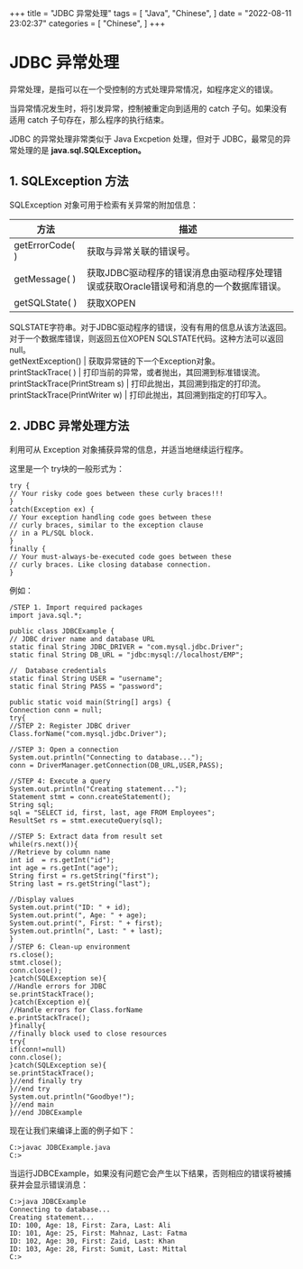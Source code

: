+++
title = "JDBC 异常处理"
tags = [
"Java",
"Chinese",
]
date = "2022-08-11 23:02:37"
categories = [
"Chinese",
]
+++
# JDBC 异常处理

异常处理，是指可以在一个受控制的方式处理异常情况，如程序定义的错误。

当异常情况发生时，将引发异常，控制被重定向到适用的 catch 子句。如果没有适用 catch 子句存在，那么程序的执行结束。

JDBC 的异常处理非常类似于 Java Excpetion 处理，但对于 JDBC，最常见的异常处理的是
**java.sql.SQLException。**



## 1\. SQLException 方法

SQLException 对象可用于检索有关异常的附加信息：

方法 | 描述  
---|---  
getErrorCode( ) | 获取与异常关联的错误号。  
getMessage( ) | 获取JDBC驱动程序的错误消息由驱动程序处理错误或获取Oracle错误号和消息的一个数据库错误。  
getSQLState( ) | 获取XOPEN
SQLSTATE字符串。对于JDBC驱动程序的错误，没有有用的信息从该方法返回。对于一个数据库错误，则返回五位XOPEN
SQLSTATE代码。这种方法可以返回null。  
getNextException() | 获取异常链的下一个Exception对象。  
printStackTrace( ) | 打印当前的异常，或者抛出，其回溯到标准错误流。  
printStackTrace(PrintStream s) | 打印此抛出，其回溯到指定的打印流。  
printStackTrace(PrintWriter w) | 打印此抛出，其回溯到指定的打印写入。  
  


## 2\. JDBC 异常处理方法

利用可从 Exception 对象捕获异常的信息，并适当地继续运行程序。

这里是一个 try块的一般形式为：

    
    
    try {
    // Your risky code goes between these curly braces!!!
    }
    catch(Exception ex) {
    // Your exception handling code goes between these 
    // curly braces, similar to the exception clause 
    // in a PL/SQL block.
    }
    finally {
    // Your must-always-be-executed code goes between these 
    // curly braces. Like closing database connection.
    }

例如：

    
    
    /STEP 1. Import required packages
    import java.sql.*;
    
    public class JDBCExample {
    // JDBC driver name and database URL
    static final String JDBC_DRIVER = "com.mysql.jdbc.Driver";  
    static final String DB_URL = "jdbc:mysql://localhost/EMP";
    
    //  Database credentials
    static final String USER = "username";
    static final String PASS = "password";
    
    public static void main(String[] args) {
    Connection conn = null;
    try{
    //STEP 2: Register JDBC driver
    Class.forName("com.mysql.jdbc.Driver");
    
    //STEP 3: Open a connection
    System.out.println("Connecting to database...");
    conn = DriverManager.getConnection(DB_URL,USER,PASS);
    
    //STEP 4: Execute a query
    System.out.println("Creating statement...");
    Statement stmt = conn.createStatement();
    String sql;
    sql = "SELECT id, first, last, age FROM Employees";
    ResultSet rs = stmt.executeQuery(sql);
    
    //STEP 5: Extract data from result set
    while(rs.next()){
    //Retrieve by column name
    int id  = rs.getInt("id");
    int age = rs.getInt("age");
    String first = rs.getString("first");
    String last = rs.getString("last");
    
    //Display values
    System.out.print("ID: " + id);
    System.out.print(", Age: " + age);
    System.out.print(", First: " + first);
    System.out.println(", Last: " + last);
    }
    //STEP 6: Clean-up environment
    rs.close();
    stmt.close();
    conn.close();
    }catch(SQLException se){
    //Handle errors for JDBC
    se.printStackTrace();
    }catch(Exception e){
    //Handle errors for Class.forName
    e.printStackTrace();
    }finally{
    //finally block used to close resources
    try{
    if(conn!=null)
    conn.close();
    }catch(SQLException se){
    se.printStackTrace();
    }//end finally try
    }//end try
    System.out.println("Goodbye!");
    }//end main
    }//end JDBCExample

现在让我们来编译上面的例子如下：

    
    
    C:>javac JDBCExample.java
    C:>

当运行JDBCExample，如果没有问题它会产生以下结果，否则相应的错误将被捕获并会显示错误消息：

    
    
    C:>java JDBCExample
    Connecting to database...
    Creating statement...
    ID: 100, Age: 18, First: Zara, Last: Ali
    ID: 101, Age: 25, First: Mahnaz, Last: Fatma
    ID: 102, Age: 30, First: Zaid, Last: Khan
    ID: 103, Age: 28, First: Sumit, Last: Mittal
    C:>

